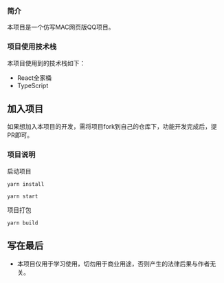 ### 简介

本项目是一个仿写MAC网页版QQ项目。

### 项目使用技术栈

本项目使用到的技术栈如下：
* React全家桶
* TypeScript

## 加入项目

如果想加入本项目的开发，需将项目fork到自己的仓库下，功能开发完成后，提PR即可。
### 项目说明

启动项目

```
yarn install
```

```
yarn start
```

项目打包

```
yarn build
```

## 写在最后

* 本项目仅用于学习使用，切勿用于商业用途，否则产生的法律后果与作者无关。
